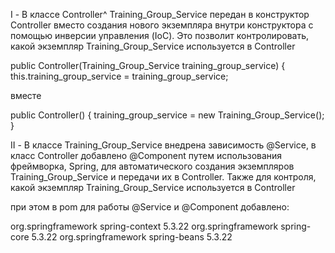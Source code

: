 I - В классе Controller^
Training_Group_Service передан в конструктор Controller вместо создания
нового экземпляра внутри конструктора с помощью инверсии управления (IoC).
Это позволит контролировать, какой экземпляр Training_Group_Service
используется в Controller
 
  public Controller(Training_Group_Service training_group_service) {
          this.training_group_service = training_group_service;
  
вместе
 
public Controller() {
training_group_service = new Training_Group_Service();
    }

   II - В классе Training_Group_Service внедрена зависимость @Service, в класс Controller добавлено @Component путем использования фреймворка, Spring,
  для автоматического создания экземпляров Training_Group_Service и передачи их в Controller.
  Также для контроля, какой экземпляр Training_Group_Service используется в Controller

  при этом в pom для работы @Service и @Component добавлено:

  <dependencies>
    <dependency>
        <groupId>org.springframework</groupId>
        <artifactId>spring-context</artifactId>
        <version>5.3.22</version>
    </dependency>
    <dependency>
        <groupId>org.springframework</groupId>
        <artifactId>spring-core</artifactId>
        <version>5.3.22</version>
    </dependency>
    <dependency>
        <groupId>org.springframework</groupId>
        <artifactId>spring-beans</artifactId>
        <version>5.3.22</version>
    </dependency>
</dependencies>
